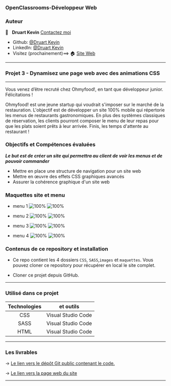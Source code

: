 ### OpenClassrooms-Développeur Web


### Auteur

👤 &nbsp; **Druart Kevin** [Contactez moi](<k.druart2@gmail.com>)

* Github: [@Druart Kevin](https://github.com/KevinDruart)
* LinkedIn: [@Druart Kevin](https://www.linkedin.com/in/kevin-druart-430764201/)
* Visitez (prochainement)==> 🏠 [Site Web]()

***

### Projet 3 - Dynamisez une page web avec des animations CSS

***

Vous venez d’être recruté chez Ohmyfood!, en tant que développeur junior. Félicitations !

Ohmyfood! est une jeune startup qui voudrait s'imposer sur le marché de la restauration. L'objectif est de développer un site 100% mobile qui répertorie les menus de restaurants gastronomiques. En plus des systèmes classiques de réservation, les clients pourront composer le menu de leur repas pour que les plats soient prêts à leur arrivée. Finis, les temps d'attente au restaurant !



### Objectifs et Compétences évaluées

***Le but est de créer un site qui permettra au client de voir les menus et de pouvoir commander***

* Mettre en place une structure de navigation pour un site web
* Mettre en œuvre des effets CSS graphiques avancés
* Assurer la cohérence graphique d'un site web


### Maquettes site et menu
* menu 1
![100%](/maquettes/menu-1b.png)
![100%](/maquettes/menu-1.png)

* menu 2
![100%](/maquettes/menu-2b.png)
![100%](/maquettes/menu-2.png)

* menu 3
![100%](/maquettes/menu-3b.png)
![100%](/maquettes/menu-3.png)

* menu 4
![100%](/maquettes/menu-4b.png)
![100%](/maquettes/menu-4.png)



### Contenus de ce repository et installation

* Ce repo contient les 4 dossiers `CSS`, `SASS`,`images` et `maquettes`.
Vous pouvez cloner ce repository pour récupérer en local le site complet.

* Cloner ce projet depuis GitHub.
***


### Utilisé dans ce projet

| Technologies             | et outils          |
|:------------------------:|:------------------:|
| CSS                      | Visual Studio Code |
| SASS                     | Visual Studio Code |
| HTML                     | Visual Studio Code |




***

### Les livrables

→ [Le lien vers le dépôt Git public contenant le code.](https://github.com/KevinDruart/P3_Druart_Kevin)

→ [Le lien vers la page web du site](https://kevindruart.github.io/P3_Druart_Kevin/)

***


